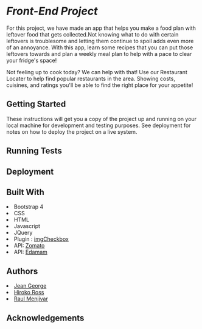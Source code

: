 # *Front-End Project*
For this project, we have made an app that helps you make a food plan with leftover food that gets collected.Not knowing what to do with certain leftovers is troublesome and letting them continue to spoil adds even more of an annoyance. With this app, learn some recipes that you can put those leftovers towards and plan a weekly meal plan to help with a pace to clear your fridge's space!

Not feeling up to cook today? We can help with that! Use our Restaurant Locater to help find popular restaurants in the area. Showing costs, cuisines, and ratings you'll be able to find the right place for your appetite!



<h2>Getting Started</h2>
These instructions will get you a copy of the project up and running on your local machine for development and testing purposes. See deployment for notes on how to deploy the project on a live system.



<h2>Running Tests</h2>


<h2>Deployment</h2>


<h2>Built With</h2>
<li>Bootstrap 4</li>
<li>CSS</li>
<li>HTML</li>
<li>Javascript</li>
<li>JQuery</li>
<li>Plugin : <a href="https://jcuenod.github.io/imgCheckbox/">imgCheckbox</a></li>
<li>API: <a href="https://developers.zomato.com/api">Zomato</a></li>
<li>API: <a href="https://developer.edamam.com/">Edamam</a></li>


<h2>Authors</h2>
<li><a href="https://github.com/jeanjosephgeorge">Jean George</a></li>
<li><a href="https://github.com/hirosoft40">Hiroko Ross</a></li>
<li><a href="https://github.com/RMenjivar0204">Raul Menjivar</a></li>


<h2>Acknowledgements</h2>
